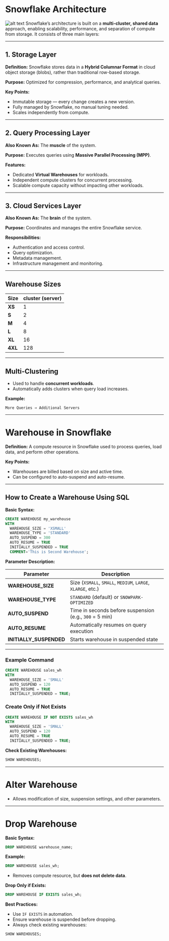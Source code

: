 # **Snowflake Architecture**
![alt text](image-14.png)
Snowflake’s architecture is built on a **multi-cluster, shared data** approach, enabling scalability, performance, and separation of compute from storage. It consists of three main layers:

---

## **1. Storage Layer**
**Definition:** Snowflake stores data in a **Hybrid Columnar Format** in cloud object storage (blobs), rather than traditional row-based storage.

**Purpose:** Optimized for compression, performance, and analytical queries.

**Key Points:**
- Immutable storage — every change creates a new version.
- Fully managed by Snowflake, no manual tuning needed.
- Scales independently from compute.

---

## **2. Query Processing Layer**
**Also Known As:** The **muscle** of the system.

**Purpose:** Executes queries using **Massive Parallel Processing (MPP)**.

**Features:**
- Dedicated **Virtual Warehouses** for workloads.
- Independent compute clusters for concurrent processing.
- Scalable compute capacity without impacting other workloads.

---

## **3. Cloud Services Layer**
**Also Known As:** The **brain** of the system.

**Purpose:** Coordinates and manages the entire Snowflake service.

**Responsibilities:**
- Authentication and access control.
- Query optimization.
- Metadata management.
- Infrastructure management and monitoring.

---

## **Warehouse Sizes**
| Size  | cluster (server) |
|-------|------------------|
| **XS** | 1  |
| **S**  | 2  |
| **M**  | 4  |
| **L**  | 8  |
| **XL** | 16 |
| **4XL**| 128|

---

## **Multi-Clustering**
- Used to handle **concurrent workloads**.
- Automatically adds clusters when query load increases.

**Example:**
```
More Queries → Additional Servers
```

---

# **Warehouse in Snowflake**

**Definition:** A compute resource in Snowflake used to process queries, load data, and perform other operations.

**Key Points:**
- Warehouses are billed based on size and active time.
- Can be configured to auto-suspend and auto-resume.

---

## **How to Create a Warehouse Using SQL**

**Basic Syntax:**
```sql
CREATE WAREHOUSE my_warehouse
WITH
  WAREHOUSE_SIZE = 'XSMALL'
  WAREHOUSE_TYPE = 'STANDARD'
  AUTO_SUSPEND = 300
  AUTO_RESUME = TRUE
  INITIALLY_SUSPENDED = TRUE
  COMMENT='This is Second Warehouse';
```

**Parameter Description:**

| Parameter               | Description |
|-------------------------|-------------|
| **WAREHOUSE_SIZE**      | Size (`XSMALL`, `SMALL`, `MEDIUM`, `LARGE`, `XLARGE`, etc.) |
| **WAREHOUSE_TYPE**      | `STANDARD` (default) or `SNOWPARK-OPTIMIZED` |
| **AUTO_SUSPEND**        | Time in seconds before suspension (e.g., `300` = 5 min) |
| **AUTO_RESUME**         | Automatically resumes on query execution |
| **INITIALLY_SUSPENDED** | Starts warehouse in suspended state |

---

### **Example Command**
```sql
CREATE WAREHOUSE sales_wh
WITH
  WAREHOUSE_SIZE = 'SMALL'
  AUTO_SUSPEND = 120
  AUTO_RESUME = TRUE
  INITIALLY_SUSPENDED = TRUE;
```

### **Create Only if Not Exists**
```sql
CREATE WAREHOUSE IF NOT EXISTS sales_wh
WITH
  WAREHOUSE_SIZE = 'SMALL'
  AUTO_SUSPEND = 120
  AUTO_RESUME = TRUE
  INITIALLY_SUSPENDED = TRUE;
```

**Check Existing Warehouses:**
```sql
SHOW WAREHOUSES;
```

---

# **Alter Warehouse**
- Allows modification of size, suspension settings, and other parameters.

---

# **Drop Warehouse**

**Basic Syntax:**
```sql
DROP WAREHOUSE warehouse_name;
```

**Example:**
```sql
DROP WAREHOUSE sales_wh;
```
- Removes compute resource, but **does not delete data**.

**Drop Only if Exists:**
```sql
DROP WAREHOUSE IF EXISTS sales_wh;
```

**Best Practices:**
- Use `IF EXISTS` in automation.
- Ensure warehouse is suspended before dropping.
- Always check existing warehouses:
```sql
SHOW WAREHOUSES;
```
